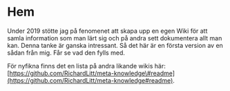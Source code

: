 # Hem

Under 2019 stötte jag på fenomenet att skapa upp en egen Wiki för att samla information som man lärt sig och på andra sett dokumentera allt man kan. Denna tanke är ganska intressant. Så det här är en första version av en sådan från mig. Får se vad den fylls med.

För nyfikna finns det en lista på andra likande wikis här: [https://github.com/RichardLitt/meta-knowledge\#readme](https://github.com/RichardLitt/meta-knowledge#readme).


